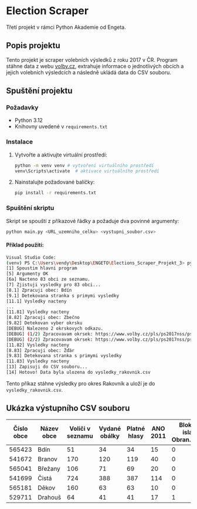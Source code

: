 # Election Scraper

Třetí projekt v rámci Python Akademie od Engeta.

## Popis projektu

Tento projekt je scraper volebních výsledků z roku 2017 v ČR. Program stáhne data z webu [volby.cz](https://volby.cz), extrahuje informace o jednotlivých obcích a jejich volebních výsledcích a následně ukládá data do CSV souboru.

## Spuštění projektu

### Požadavky
- Python 3.12
- Knihovny uvedené v `requirements.txt`

### Instalace
1. Vytvořte a aktivujte virtuální prostředí:
   ```bash
   python -m venv venv # vytvoření virtuálního prostředí
   venv\Scripts\activate  # aktivace virtuálního prostředí
   ```
2. Nainstalujte požadované balíčky:
   ```bash
   pip install -r requirements.txt
   ```

### Spuštění skriptu
Skript se spouští z příkazové řádky a požaduje dva povinné argumenty:
```bash
python main.py <URL_uzemniho_celku> <vystupni_soubor.csv>
```

#### Příklad použití:
```bash
Visual Studio Code:
(venv) PS C:\Users\vendy\Desktop\ENGETO\Elections_Scraper_Projekt_3> python main.py "https://www.volby.cz/pls/ps2017nss/ps32?xjazyk=CZ&xkraj=2&xnumnuts=2112" vysledky_rakovnik.csv
[1] Spoustim hlavni program
[5] Argumenty OK
[6a] Nacteno 83 obci ze seznamu.
[7] Zjistuji vysledky pro 83 obci...
[8.1] Zpracuji obec: Bdín
[9.1] Detekovana stranka s primymi vysledky
[11.1] Vysledky nacteny
...
[11.81] Vysledky nacteny
[8.82] Zpracuji obec: Zbečno
[9.82] Detekovan vyber okrsku
[DEBUG] Nalezeno 2 okrskovych odkazu.
[DEBUG] (1/2) Zpracovavam okrsek: https://www.volby.cz/pls/ps2017nss/ps311?xjazyk=CZ&xkraj=2&xobec=542610&xokrsek=1&xvyber=2112
[DEBUG] (2/2) Zpracovavam okrsek: https://www.volby.cz/pls/ps2017nss/ps311?xjazyk=CZ&xkraj=2&xobec=542610&xokrsek=2&xvyber=2112
[11.82] Vysledky nacteny
[8.83] Zpracuji obec: Žďár
[9.83] Detekovana stranka s primymi vysledky
[11.83] Vysledky nacteny
[13] Zapisuji do CSV souboru...
[14] Hotovo! Data byla ulozena do vysledky_rakovnik.csv
```
Tento příkaz stáhne výsledky pro okres Rakovník a uloží je do `vysledky_rakovnik.csv`.

## Ukázka výstupního CSV souboru
| Číslo obce | Název obce | Voliči v seznamu | Vydané obálky | Platné hlasy | ANO 2011 | Blok proti islam.-Obran.domova | CESTA ODPOVĚDNÉ SPOLEČNOSTI |
|------------|------------|------------------|----------------|----------------|----------|-------------------------------|------------------------------|
| 565423     | Bdín       | 51               | 34             | 34             | 15       | 0                             | 0                            |
| 541672     | Branov     | 170              | 120            | 119            | 40       | 0                             | 0                            |
| 565041     | Břežany    | 106              | 71             | 69             | 20       | 0                             | 0                            |
| 541699     | Čistá      | 724              | 388            | 387            | 114      | 0                             | 0                            |
| 565181     | Děkov      | 160              | 63             | 63             | 10       | 0                             | 0                            |
| 529711     | Drahouš    | 64               | 41             | 41             | 17       | 1                             | 0                            |
